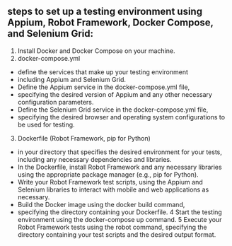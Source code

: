 ## steps to set up a testing environment using Appium, Robot Framework, Docker Compose, and Selenium Grid:

1. Install Docker and Docker Compose on your machine. 
2. docker-compose.yml
  - define the services that make up your testing environment
  - including Appium and Selenium Grid.
  - Define the Appium service in the docker-compose.yml file, 
  - specifying the desired version of Appium and any other necessary configuration parameters.
  - Define the Selenium Grid service in the docker-compose.yml file, 
  - specifying the desired browser and operating system configurations to be used for testing.
3. Dockerfile (Robot Framework, pip for Python)
  - in your directory that specifies the desired environment for your tests, including any necessary dependencies and libraries.
  - In the Dockerfile, install Robot Framework and any necessary libraries using the appropriate package manager (e.g., pip for Python).
  - Write your Robot Framework test scripts, using the Appium and Selenium libraries to interact with mobile and web applications as necessary.
  - Build the Docker image using the docker build command, 
  - specifying the directory containing your Dockerfile.
4 Start the testing environment using the docker-compose up command.
5 Execute your Robot Framework tests using the robot command, specifying the directory containing your test scripts and the desired output format.
